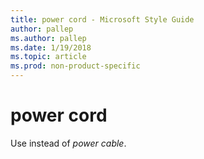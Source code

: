 ```yaml
---
title: power cord - Microsoft Style Guide
author: pallep
ms.author: pallep
ms.date: 1/19/2018
ms.topic: article
ms.prod: non-product-specific
---
```


# power cord

Use instead of *power cable*.
